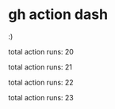 # gh action dash

:)

total action runs: 20

total action runs: 21

total action runs: 22

total action runs: 23
